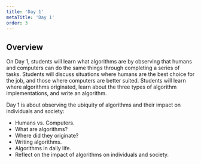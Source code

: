 ```yaml
---
title: 'Day 1'
metaTitle: 'Day 1'
order: 3
---
```


## Overview

On Day 1, students will learn what algorithms are by observing that humans and computers can do the same things through completing a series of tasks. Students will discuss situations where humans are the best choice for the job, and those where computers are better suited. Students will learn where algorithms originated, learn about the three types of algorithm implementations, and write an algorithm.

Day 1 is about observing the ubiquity of algorithms and their impact on individuals and society:

* Humans vs. Computers.
* What are algorithms?
* Where did they originate?
* Writing algorithms.
* Algorithms in daily life.
* Reflect on the impact of algorithms on individuals and society.